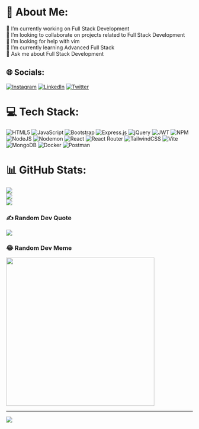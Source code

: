 # 💫 About Me:
🔭 I’m currently working on Full Stack Development<br>👯 I’m looking to collaborate on projects related to Full Stack Development<br>🤝 I’m looking for help with vim<br>🌱 I’m currently learning Advanced Full Stack<br>💬 Ask me about Full Stack Development 


## 🌐 Socials:
[![Instagram](https://img.shields.io/badge/Instagram-%23E4405F.svg?logo=Instagram&logoColor=white)](https://instagram.com/hiteshsharma_ins) [![LinkedIn](https://img.shields.io/badge/LinkedIn-%230077B5.svg?logo=linkedin&logoColor=white)](https://linkedin.com/in/hiteshsharma-li) [![Twitter](https://img.shields.io/badge/Twitter-%231DA1F2.svg?logo=Twitter&logoColor=white)](https://twitter.com/hiteshsharma_x) 

# 💻 Tech Stack:
![HTML5](https://img.shields.io/badge/html5-%23E34F26.svg?style=for-the-badge&logo=html5&logoColor=white) ![JavaScript](https://img.shields.io/badge/javascript-%23323330.svg?style=for-the-badge&logo=javascript&logoColor=%23F7DF1E) ![Bootstrap](https://img.shields.io/badge/bootstrap-%238511FA.svg?style=for-the-badge&logo=bootstrap&logoColor=white) ![Express.js](https://img.shields.io/badge/express.js-%23404d59.svg?style=for-the-badge&logo=express&logoColor=%2361DAFB) ![jQuery](https://img.shields.io/badge/jquery-%230769AD.svg?style=for-the-badge&logo=jquery&logoColor=white) ![JWT](https://img.shields.io/badge/JWT-black?style=for-the-badge&logo=JSON%20web%20tokens) ![NPM](https://img.shields.io/badge/NPM-%23CB3837.svg?style=for-the-badge&logo=npm&logoColor=white) ![NodeJS](https://img.shields.io/badge/node.js-6DA55F?style=for-the-badge&logo=node.js&logoColor=white) ![Nodemon](https://img.shields.io/badge/NODEMON-%23323330.svg?style=for-the-badge&logo=nodemon&logoColor=%BBDEAD) ![React](https://img.shields.io/badge/react-%2320232a.svg?style=for-the-badge&logo=react&logoColor=%2361DAFB) ![React Router](https://img.shields.io/badge/React_Router-CA4245?style=for-the-badge&logo=react-router&logoColor=white) ![TailwindCSS](https://img.shields.io/badge/tailwindcss-%2338B2AC.svg?style=for-the-badge&logo=tailwind-css&logoColor=white) ![Vite](https://img.shields.io/badge/vite-%23646CFF.svg?style=for-the-badge&logo=vite&logoColor=white) ![MongoDB](https://img.shields.io/badge/MongoDB-%234ea94b.svg?style=for-the-badge&logo=mongodb&logoColor=white) ![Docker](https://img.shields.io/badge/docker-%230db7ed.svg?style=for-the-badge&logo=docker&logoColor=white) ![Postman](https://img.shields.io/badge/Postman-FF6C37?style=for-the-badge&logo=postman&logoColor=white)
# 📊 GitHub Stats:
![](https://github-readme-stats.vercel.app/api?username=hiteshsharma-gh&theme=dark&hide_border=false&include_all_commits=true&count_private=true)<br/>
![](https://github-readme-streak-stats.herokuapp.com/?user=hiteshsharma-gh&theme=dark&hide_border=false)<br/>
![](https://github-readme-stats.vercel.app/api/top-langs/?username=hiteshsharma-gh&theme=dark&hide_border=false&include_all_commits=true&count_private=true&layout=compact)

### ✍️ Random Dev Quote
![](https://quotes-github-readme.vercel.app/api?type=horizontal&theme=dark)

### 😂 Random Dev Meme
<img src='https://randommeme-five.vercel.app/' style="height: 400px;"/>

---
[![](https://visitcount.itsvg.in/api?id=hiteshsharma-gh&icon=0&color=2)](https://visitcount.itsvg.in)
